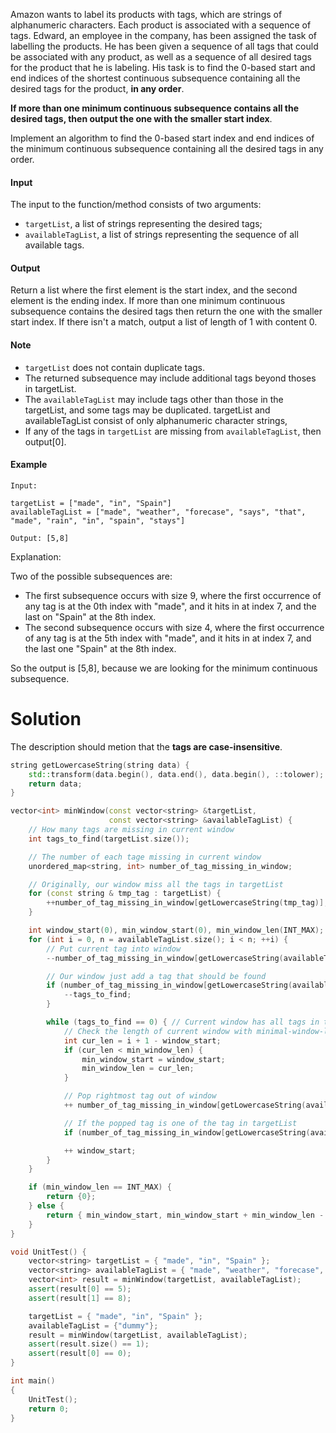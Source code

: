 Amazon wants to label its products with tags, which are strings of alphanumeric characters. Each product is associated with a sequence of tags. Edward, an employee in the company, has been assigned the task of labelling the products. He has been given a sequence of all tags that could be associated with any product, as well as a sequence of all desired tags for the product that he is labeling. His task is to find the 0-based start and end indices of the shortest continuous subsequence containing all the desired tags for the product, __in any order__. 

__If more than one minimum continuous subsequence contains all the desired tags, then output the one with the smaller start index__.

Implement an algorithm to find the 0-based start index and end indices of the minimum continuous subsequence containing all the desired tags in any order.

#### Input

The input to the function/method consists of two arguments:

* ```targetList```, a list of strings representing the desired tags;
* ```availableTagList```, a list of strings representing the sequence of all available tags.

#### Output

Return a list where the first element is the start index, and the second element is the ending index. If more than one minimum continuous subsequence contains the desired tags then return the one with the smaller start index. If there isn't a match, output a list of length of 1 with content 0.

#### Note

* ```targetList``` does not contain duplicate tags.
* The returned subsequence may include additional tags beyond thoses in targetList.
* The ```availableTagList``` may include tags other than those in the targetList, and some tags may be duplicated. targetList and availableTagList consist of only alphanumeric character strings,
* If any of the tags in ```targetList``` are missing from ```availableTagList```, then output[0].

#### Example

```
Input:

targetList = ["made", "in", "Spain"]
availableTagList = ["made", "weather", "forecase", "says", "that", "made", "rain", "in", "spain", "stays"]

Output: [5,8]
```

Explanation:

Two of the possible subsequences are:

* The first subsequence occurs with size 9, where the first occurrence of any tag is at the 0th index with "made", and it hits in at index 7, and the last on "Spain" at the 8th index.
* The second subsequence occurs with size 4, where the first occurrence of any tag is at the 5th index with "made", and it hits in at index 7, and the last one "Spain" at the 8th index.

So the output is [5,8], because we are looking for the minimum continuous subsequence.


# Solution

The description should metion that the __tags are case-insensitive__.


```cpp
string getLowercaseString(string data) {
	std::transform(data.begin(), data.end(), data.begin(), ::tolower);
	return data;
}

vector<int> minWindow(const vector<string> &targetList, 
					  const vector<string> &availableTagList) {
	// How many tags are missing in current window
	int tags_to_find(targetList.size());

	// The number of each tage missing in current window
	unordered_map<string, int> number_of_tag_missing_in_window;

	// Originally, our window miss all the tags in targetList
	for (const string & tmp_tag : targetList) {
		++number_of_tag_missing_in_window[getLowercaseString(tmp_tag)];
	}

	int window_start(0), min_window_start(0), min_window_len(INT_MAX);
	for (int i = 0, n = availableTagList.size(); i < n; ++i) {
		// Put current tag into window
		--number_of_tag_missing_in_window[getLowercaseString(availableTagList[i])];

		// Our window just add a tag that should be found
		if (number_of_tag_missing_in_window[getLowercaseString(availableTagList[i])] >= 0) {
			--tags_to_find;
		}

		while (tags_to_find == 0) { // Current window has all tags in targetList
			// Check the length of current window with minimal-window-length we have so far.
			int cur_len = i + 1 - window_start;
			if (cur_len < min_window_len) {
				min_window_start = window_start;
				min_window_len = cur_len;
			}

			// Pop rightmost tag out of window
			++ number_of_tag_missing_in_window[getLowercaseString(availableTagList[window_start])];

			// If the popped tag is one of the tag in targetList
			if (number_of_tag_missing_in_window[getLowercaseString(availableTagList[window_start])] > 0) ++tags_to_find;

			++ window_start;
		}
	}

	if (min_window_len == INT_MAX) {
		return {0};
	} else {
		return { min_window_start, min_window_start + min_window_len - 1};
	}
}

void UnitTest() {
	vector<string> targetList = { "made", "in", "Spain" };
	vector<string> availableTagList = { "made", "weather", "forecase", "says", "that", "made", "rain", "in", "spain", "stays" };
	vector<int> result = minWindow(targetList, availableTagList);
	assert(result[0] == 5);
	assert(result[1] == 8);

	targetList = { "made", "in", "Spain" };
	availableTagList = {"dummy"};
	result = minWindow(targetList, availableTagList);
	assert(result.size() == 1);
	assert(result[0] == 0);
}

int main()
{
	UnitTest();
	return 0;
}
```
